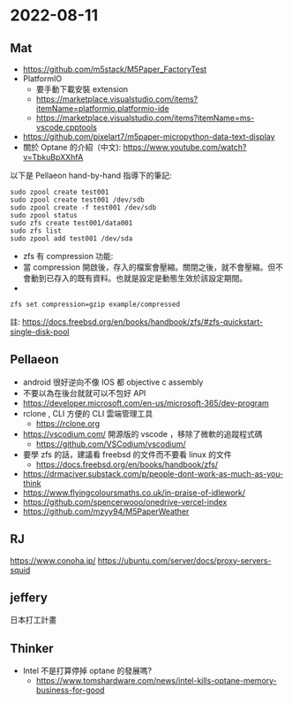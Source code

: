 # 2022-08-11

## Mat

- https://github.com/m5stack/M5Paper_FactoryTest
- PlatformIO
    - 要手動下載安裝 extension
    - https://marketplace.visualstudio.com/items?itemName=platformio.platformio-ide
    - https://marketplace.visualstudio.com/items?itemName=ms-vscode.cpptools
- https://github.com/pixelart7/m5paper-micropython-data-text-display
- 關於 Optane 的介紹（中文): https://www.youtube.com/watch?v=TbkuBpXXhfA

以下是 Pellaeon hand-by-hand 指導下的筆記:

```
sudo zpool create test001
sudo zpool create test001 /dev/sdb
sudo zpool create -f test001 /dev/sdb
sudo zpool status
sudo zfs create test001/data001
sudo zfs list
sudo zpool add test001 /dev/sda
```

- zfs 有 compression 功能:
- 當 compression 開啟後，存入的檔案會壓縮。關閉之後，就不會壓縮。但不會動到已存入的既有資料。也就是設定是動態生效於該設定期間。
- 

```
zfs set compression=gzip example/compressed
```
註: https://docs.freebsd.org/en/books/handbook/zfs/#zfs-quickstart-single-disk-pool


## Pellaeon

- android 很好逆向不像 IOS 都 objective c assembly 
- 不要以為在後台就就可以不包好 API 
- https://developer.microsoft.com/en-us/microsoft-365/dev-program
- rclone , CLI 方便的 CLI 雲端管理工具
    - https://rclone.org
- https://vscodium.com/ 開源版的 vscode ，移除了微軟的追蹤程式碼
    - https://github.com/VSCodium/vscodium/
- 要學 zfs 的話，建議看 freebsd 的文件而不要看 linux 的文件
    - https://docs.freebsd.org/en/books/handbook/zfs/
-  https://drmaciver.substack.com/p/people-dont-work-as-much-as-you-think
-  https://www.flyingcoloursmaths.co.uk/in-praise-of-idlework/
- https://github.com/spencerwooo/onedrive-vercel-index
- https://github.com/mzyy94/M5PaperWeather


## RJ
https://www.conoha.jp/
https://ubuntu.com/server/docs/proxy-servers-squid

## jeffery 

日本打工計畫 

## Thinker

- Intel 不是打算停掉 optane 的發展嗎?
    - https://www.tomshardware.com/news/intel-kills-optane-memory-business-for-good
